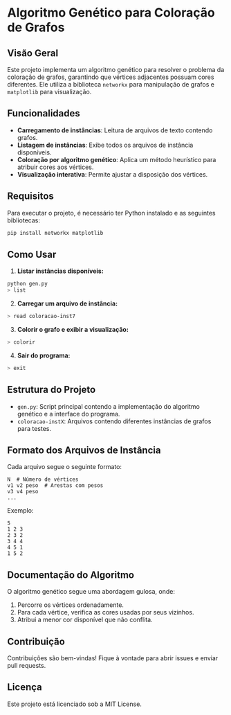 # Algoritmo Genético para Coloração de Grafos

## Visão Geral
Este projeto implementa um algoritmo genético para resolver o problema da coloração de grafos, garantindo que vértices adjacentes possuam cores diferentes. Ele utiliza a biblioteca `networkx` para manipulação de grafos e `matplotlib` para visualização.

## Funcionalidades
- **Carregamento de instâncias**: Leitura de arquivos de texto contendo grafos.
- **Listagem de instâncias**: Exibe todos os arquivos de instância disponíveis.
- **Coloração por algoritmo genético**: Aplica um método heurístico para atribuir cores aos vértices.
- **Visualização interativa**: Permite ajustar a disposição dos vértices.

## Requisitos
Para executar o projeto, é necessário ter Python instalado e as seguintes bibliotecas:
```sh
pip install networkx matplotlib
```

## Como Usar
1. **Listar instâncias disponíveis:**
```sh
python gen.py
> list
```

2. **Carregar um arquivo de instância:**
```sh
> read coloracao-inst7
```

3. **Colorir o grafo e exibir a visualização:**
```sh
> colorir
```

4. **Sair do programa:**
```sh
> exit
```

## Estrutura do Projeto
- `gen.py`: Script principal contendo a implementação do algoritmo genético e a interface do programa.
- `coloracao-instX`: Arquivos contendo diferentes instâncias de grafos para testes.

## Formato dos Arquivos de Instância
Cada arquivo segue o seguinte formato:
```
N  # Número de vértices
v1 v2 peso  # Arestas com pesos
v3 v4 peso
...
```

Exemplo:
```
5
1 2 3
2 3 2
3 4 4
4 5 1
1 5 2
```

## Documentação do Algoritmo
O algoritmo genético segue uma abordagem gulosa, onde:
1. Percorre os vértices ordenadamente.
2. Para cada vértice, verifica as cores usadas por seus vizinhos.
3. Atribui a menor cor disponível que não conflita.

## Contribuição
Contribuições são bem-vindas! Fique à vontade para abrir issues e enviar pull requests.

## Licença
Este projeto está licenciado sob a MIT License.

